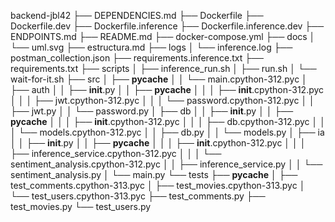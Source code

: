 backend-jbl42
├── DEPENDENCIES.md
├── Dockerfile
├── Dockerfile.dev
├── Dockerfile.inference
├── Dockerfile.inference.dev
├── ENDPOINTS.md
├── README.md
├── docker-compose.yml
├── docs
│   └── uml.svg
├── estructura.md
├── logs
│   └── inference.log
├── postman_collection.json
├── requirements.inference.txt
├── requirements.txt
├── scripts
│   ├── inference_run.sh
│   ├── run.sh
│   └── wait-for-it.sh
├── src
│   ├── __pycache__
│   │   └── main.cpython-312.pyc
│   ├── auth
│   │   ├── __init__.py
│   │   ├── __pycache__
│   │   │   ├── __init__.cpython-312.pyc
│   │   │   ├── jwt.cpython-312.pyc
│   │   │   └── password.cpython-312.pyc
│   │   ├── jwt.py
│   │   └── password.py
│   ├── db
│   │   ├── __init__.py
│   │   ├── __pycache__
│   │   │   ├── __init__.cpython-312.pyc
│   │   │   ├── db.cpython-312.pyc
│   │   │   └── models.cpython-312.pyc
│   │   ├── db.py
│   │   └── models.py
│   ├── ia
│   │   ├── __init__.py
│   │   ├── __pycache__
│   │   │   ├── __init__.cpython-312.pyc
│   │   │   ├── inference_service.cpython-312.pyc
│   │   │   └── sentiment_analysis.cpython-312.pyc
│   │   ├── inference_service.py
│   │   └── sentiment_analysis.py
│   └── main.py
└── tests
    ├── __pycache__
    │   ├── test_comments.cpython-313.pyc
    │   ├── test_movies.cpython-313.pyc
    │   └── test_users.cpython-313.pyc
    ├── test_comments.py
    ├── test_movies.py
    └── test_users.py